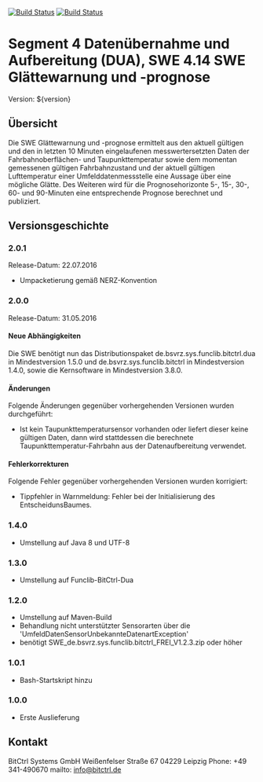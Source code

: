 [![Build Status](https://travis-ci.org/bitctrl/de.bsvrz.dua.progglaette.svg?branch=develop)](https://travis-ci.org/bitctrl/de.bsvrz.dua.progglaette)
[![Build Status](https://api.bintray.com/packages/bitctrl/maven/de.bsvrz.dua.progglaette/images/download.svg)](https://bintray.com/bitctrl/maven/de.bsvrz.dua.progglaette)

# Segment 4 Datenübernahme und Aufbereitung (DUA), SWE 4.14 SWE Glättewarnung und -prognose

Version: ${version}

## Übersicht

Die SWE Glättewarnung und -prognose ermittelt aus den aktuell gültigen und den 
in letzten 10 Minuten eingelaufenen messwertersetzten Daten der Fahrbahnoberflächen-
und Taupunkttemperatur sowie dem momentan gemessenen gültigen Fahrbahnzustand und der
aktuell gültigen Lufttemperatur einer Umfelddatenmessstelle eine Aussage über eine
mögliche Glätte. Des Weiteren wird für die Prognosehorizonte 5-, 15-, 30-, 60- und
90-Minuten eine entsprechende Prognose berechnet und publiziert.

## Versionsgeschichte

### 2.0.1

Release-Datum: 22.07.2016

- Umpacketierung gemäß NERZ-Konvention

### 2.0.0

Release-Datum: 31.05.2016

#### Neue Abhängigkeiten

Die SWE benötigt nun das Distributionspaket de.bsvrz.sys.funclib.bitctrl.dua
in Mindestversion 1.5.0 und de.bsvrz.sys.funclib.bitctrl in Mindestversion 1.4.0,
sowie die Kernsoftware in Mindestversion 3.8.0.

#### Änderungen

Folgende Änderungen gegenüber vorhergehenden Versionen wurden durchgeführt:

- Ist kein Taupunkttemperatursensor vorhanden oder liefert dieser keine gültigen
  Daten, dann wird stattdessen die berechnete Taupunkttemperatur-Fahrbahn aus
  der Datenaufbereitung verwendet.

#### Fehlerkorrekturen

Folgende Fehler gegenüber vorhergehenden Versionen wurden korrigiert:

- Tippfehler in Warnmeldung: Fehler bei der Initialisierung des EntscheidunsBaumes.

### 1.4.0

- Umstellung auf Java 8 und UTF-8

### 1.3.0

- Umstellung auf Funclib-BitCtrl-Dua

### 1.2.0

- Umstellung auf Maven-Build
- Behandlung nicht unterstützter Sensorarten über die 'UmfeldDatenSensorUnbekannteDatenartException'
- benötigt SWE_de.bsvrz.sys.funclib.bitctrl_FREI_V1.2.3.zip oder höher 

### 1.0.1

- Bash-Startskript hinzu

### 1.0.0

- Erste Auslieferung
  
## Kontakt

BitCtrl Systems GmbH
Weißenfelser Straße 67
04229 Leipzig
Phone: +49 341-490670
mailto: info@bitctrl.de
